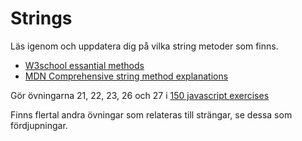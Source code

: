 # Strings
Läs igenom och uppdatera dig på vilka string metoder som finns.
- [W3school essantial methods](https://www.w3schools.com/js/js_string_methods.asp)
- [MDN Comprehensive string method explanations](https://developer.mozilla.org/en-US/docs/Learn/JavaScript/First_steps/Useful_string_methods)

Gör övningarna 21, 22, 23, 26 och 27 i [150 javascript exercises](https://www.w3resource.com/javascript-exercises/javascript-basic-exercises.php)

Finns flertal andra övningar som relateras till strängar, se dessa som fördjupningar.

